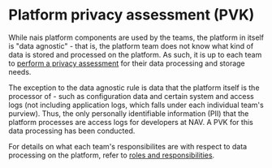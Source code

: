 # Platform privacy assessment \(PVK\)

While nais platform components are used by the teams, the platform in itself is "data agnostic" - that is, the platform team does not know what kind of data is stored and processed on the platform. As such, it is up to each team to [perform a privacy assessment](app-pvk.md) for their data processing and storage needs.

The exception to the data agnostic rule is data that the platform itself is the processor of - such as configuration data and certain system and access logs \(not including application logs, which falls under each individual team's purview\). Thus, the only personally identifiable information \(PII\) that the platform processes are access logs for developers at NAV. A PVK for this data processing has been conducted.

For details on what each team's responsibilites are with respect to data processing on the platform, refer to [roles and responsibilities](../roles-responsibilities.md).

